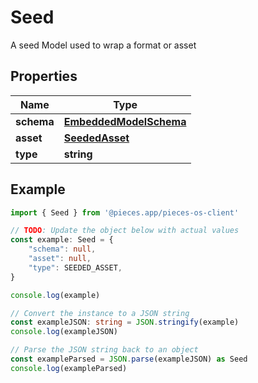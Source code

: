 
# Seed

A seed Model used to wrap a format or asset

## Properties

Name | Type
------------ | -------------
**schema** | [**EmbeddedModelSchema**](EmbeddedModelSchema)
**asset** | [**SeededAsset**](SeededAsset)
**type** | **string**

## Example

```typescript
import { Seed } from '@pieces.app/pieces-os-client'

// TODO: Update the object below with actual values
const example: Seed = {
    "schema": null,
    "asset": null,
    "type": SEEDED_ASSET,
}

console.log(example)

// Convert the instance to a JSON string
const exampleJSON: string = JSON.stringify(example)
console.log(exampleJSON)

// Parse the JSON string back to an object
const exampleParsed = JSON.parse(exampleJSON) as Seed
console.log(exampleParsed)
```


